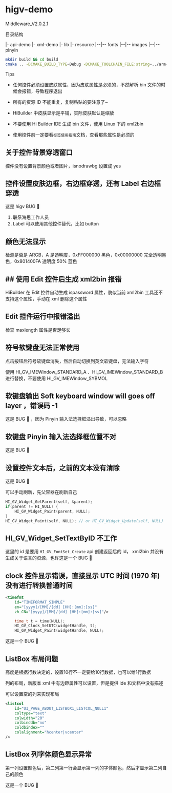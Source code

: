 # higv-demo

Middleware_V2.0.2.1

目录结构

|- api-demo
|- xml-demo
|- lib
|- resource
|--|-- fonts
|--|-- images
|--|-- pinyin

``` bash
mkdir build && cd build
cmake .. -DCMAKE_BUILD_TYPE=Debug -DCMAKE_TOOLCHAIN_FILE:string=../arm-linux.cmake && make && make install
```

Tips

- 任何控件必须设置皮肤属性，因为皮肤属性是必须的，不然解析 bin 文件的时候会报错，导致程序退出

- 所有的资源 ID 不能重复，复制粘贴的要注意了~

- HiBuilder 中皮肤显示是平铺，实际皮肤默认是缩放

- 不要使用 Hi Builder IDE 生成 bin 文件，使用 Linux 下的 xml2bin

- 使用控件前一定要看`标签使用指南`文档，查看那些属性是必须的

## 关于控件背景穿透窗口

控件没有设置背景颜色或者图片，isnodrawbg 设置成 yes

## 控件设置皮肤边框，右边框穿透，还有 Label 右边框穿透

这是 higv BUG 🐛

1. 联系海思工作人员
2. Label 可以使用其他控件替代，比如 button

## 颜色无法显示

检测是否是 ARGB，A 是透明度，0xFF000000 黑色，0x00000000 完全透明黑色，0x801400FA 透明度 50% 蓝色

## ## 使用 Edit 控件后生成 xml2bin 报错

HiBuilder 在 Edit 控件自动生成 ispassword 属性，貌似当前 xml2bin 工具还不支持这个属性，手动在 xml 删除这个属性

## Edit 控件运行中报错溢出

检查 maxlength 属性是否足够长

## 符号软键盘无法正常使用

点击按钮后符号软键盘消失，然后自动切换到英文软键盘，无法输入字符

使用 HI_GV_IMEWindow_STANDARD_A 、HI_GV_IMEWindow_STANDARD_B 进行替换，不要使用 HI_GV_IMEWindow_SYBMOL

## 软键盘输出 Soft keyboard window will goes off layer ，错误码 -1

这是 BUG 🐛 ，因为 Pinyin 输入法选择框溢出导致，可以忽略

## 软键盘 Pinyin 输入法选择框位置不对

这是 BUG 🐛

## 设置控件文本后，之前的文本没有清除

这是 BUG 🐛

可以手动刷新，先父容器在刷新自己

``` c++
HI_GV_Widget_GetParent(self, &parent);
if(parent != HI_NULL) {
    HI_GV_Widget_Paint(parent, NULL);
}
HI_GV_Widget_Paint(self, NULL); // or HI_GV_Widget_Update(self, NULL)
```

## HI_GV_Widget_SetTextByID 不工作

这里的 id 是要用 `HI_GV_FontSet_Create` api 创建返回后的 id，
xml2bin 并没有生成关于语言的资源，也许这是一个 BUG 🐛

## clock 控件显示错误，直接显示 UTC 时间 (1970 年)  没有进行转换普通时间

``` xml
<timefmt
	id="TIMEFORMAT_SIMPLE"
	en="[yyyy]/[MM]/[dd] [HH]:[mm]:[ss]"
	zh_CN="[yyyy]/[MM]/[dd] [HH]:[mm]:[ss]"/>
```

``` c++
    time_t t = time(NULL);
    HI_GV_Clock_SetUTC(widgetHandle, t);
    HI_GV_Widget_Paint(widgetHandle, NULL);
```

这是一个 BUG 🐛

## ListBox 布局问题

高度是根据行数决定的，设置10行不一定要给10行数据，也可以给1行数据

列的布局，新版本 xml 中有边距属性可以设置，但是提供 ide 和文档中没有描述

可以设置空的列来实现布局

``` xml
<listcol
    id="UI_PAGE_ABOUT_LISTBOX1_LISTCOL_NULL1"
    coltype="text"
    colwidth="20"
    colbinddb="no"
    coldbindex=""
    colalignment="hcenter|vcenter"
/>
```

## ListBox 列字体颜色显示异常

第一列设置颜色后，第二列第一行会显示第一列的字体颜色，然后才显示第二列自己的颜色

这是一个 BUG 🐛

